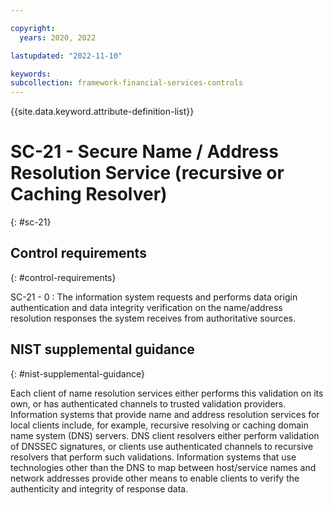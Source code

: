 ```yaml
---

copyright:
  years: 2020, 2022

lastupdated: "2022-11-10"

keywords: 
subcollection: framework-financial-services-controls
---
```


{{site.data.keyword.attribute-definition-list}}

               
# SC-21 - Secure Name / Address Resolution Service (recursive or Caching Resolver)
{: #sc-21}

## Control requirements
{: #control-requirements}

SC-21 - 0
    : The information system requests and performs data origin authentication and data integrity verification on the name/address resolution responses the system receives from authoritative sources.

## NIST supplemental guidance
{: #nist-supplemental-guidance}

Each client of name resolution services either performs this validation on its own, or has authenticated channels to trusted validation providers. Information systems that provide name and address resolution services for local clients include, for example, recursive resolving or caching domain name system (DNS) servers. DNS client resolvers either perform validation of DNSSEC signatures, or clients use authenticated channels to recursive resolvers that perform such validations. Information systems that use technologies other than the DNS to map between host/service names and network addresses provide other means to enable clients to verify the authenticity and integrity of response data.





